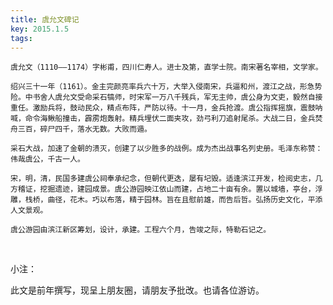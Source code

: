 ```yaml
---
title: 虞允文碑记
key: 2015.1.5
tags: 
---
```


    虞允文（1110——1174）字彬甫，四川仁寿人。进士及第，直学士院。南宋著名宰相，文学家。

    绍兴三十一年（1161）。金主完颜亮率兵六十万，大举入侵南宋，兵逼和州，渡江之战，形急势险。中书舍人虞允文受命采石犒师，时宋军一万八千残兵，军无主帅，虞公身为文吏，毅然自接重任。激励兵将，鼓动民众，精点布阵，严防以待。十一月，金兵抢渡。虞公指挥摇旗，震鼓呐喊，命令海鳅船撞击，霹雳炮轰射。精兵埋伏二面夹攻，劲弓利刀追射尾杀。大战二日，金兵焚舟三百，碎尸四千，落水无数。大败而遁。

    采石大战，加速了金朝的溃灭，创建了以少胜多的战例。成为杰出战事名列史册。毛泽东称赞：伟哉虞公，千古一人。

    宋，明，清，民国多建虞公祠奉承纪念，但朝代更迭，屡有圮毁。适逢滨江开发，检阅史志，几方稽证，挖掘遗迹，建园成景。虞公游园映江依山而建，占地二十亩有余。置以城墙，亭台，浮雕，栈桥，曲径，花木。巧以布落，精于园林。旨在且慰前雄，而告后哲。弘扬历史文化，平添人文景观。

    虞公游园由滨江新区筹划，设计，承建。工程六个月，告竣之际，特勒石记之。

</br>

小注：

此文是前年撰写，现呈上朋友圈，请朋友予批改。也请各位游访。

</br>

